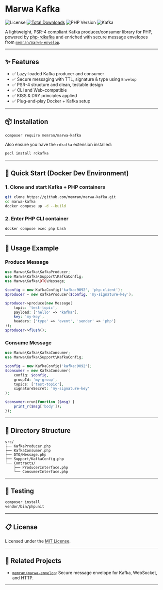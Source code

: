 # Marwa Kafka

![License](https://img.shields.io/github/license/memran/marwa-kafka)
[![Total Downloads](https://img.shields.io/packagist/dt/memran/marwa-kafka.svg?style=flat-square)](https://packagist.org/packages/memran/marwa-kafka)
![PHP Version](https://img.shields.io/badge/PHP-8.1+-blue)
![Kafka](https://img.shields.io/badge/Kafka-Ready-orange)

A lightweight, PSR-4 compliant Kafka producer/consumer library for PHP, powered by [php-rdkafka](https://github.com/arnaud-lb/php-rdkafka) and enriched with secure message envelopes from [`memran/marwa-envelop`](https://github.com/memran/marwa-envelop).

---

## ✨ Features

- ✅ Lazy-loaded Kafka producer and consumer
- ✅ Secure messaging with TTL, signature & type using `Envelop`
- ✅ PSR-4 structure and clean, testable design
- ✅ CLI and Web-compatible
- ✅ KISS & DRY principles applied
- ✅ Plug-and-play Docker + Kafka setup

---

## 📦 Installation

```bash
composer require memran/marwa-kafka
```

Also ensure you have the `rdkafka` extension installed:

```bash
pecl install rdkafka
```

---

## 🐳 Quick Start (Docker Dev Environment)

### 1. Clone and start Kafka + PHP containers

```bash
git clone https://github.com/memran/marwa-kafka.git
cd marwa-kafka
docker compose up -d --build
```

### 2. Enter PHP CLI container

```bash
docker compose exec php bash
```

---

## 🧩 Usage Example

### Produce Message

```php
use Marwa\Kafka\KafkaProducer;
use Marwa\Kafka\Support\KafkaConfig;
use Marwa\Kafka\DTO\Message;

$config = new KafkaConfig('kafka:9092', 'php-client');
$producer = new KafkaProducer($config, 'my-signature-key');

$producer->produce(new Message(
    topic: 'test-topic',
    payload: ['hello' => 'kafka'],
    key: 'my-key',
    headers: ['type' => 'event', 'sender' => 'php']
));
$producer->flush();
```

### Consume Message

```php
use Marwa\Kafka\KafkaConsumer;
use Marwa\Kafka\Support\KafkaConfig;

$config = new KafkaConfig('kafka:9092');
$consumer = new KafkaConsumer(
    config: $config,
    groupId: 'my-group',
    topics: ['test-topic'],
    signatureSecret: 'my-signature-key'
);

$consumer->run(function ($msg) {
    print_r($msg['body']);
});
```

---

## 📂 Directory Structure

```
src/
├── KafkaProducer.php
├── KafkaConsumer.php
├── DTO/Message.php
├── Support/KafkaConfig.php
└── Contracts/
    ├── ProducerInterface.php
    └── ConsumerInterface.php
```

---

## 🧪 Testing

```bash
composer install
vendor/bin/phpunit
```

---

## 📋 License

Licensed under the [MIT License](LICENSE).

---

## 🧠 Related Projects

- [`memran/marwa-envelop`](https://github.com/memran/marwa-envelop): Secure message envelope for Kafka, WebSocket, and HTTP.

---
